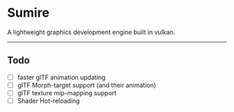# Sumire

A lightweight graphics development engine built in vulkan.

---
## Todo

- [ ] faster glTF animation updating
- [ ] glTF Morph-target support (and their animation)
- [ ] glTF texture mip-mapping support
- [ ] Shader Hot-reloading